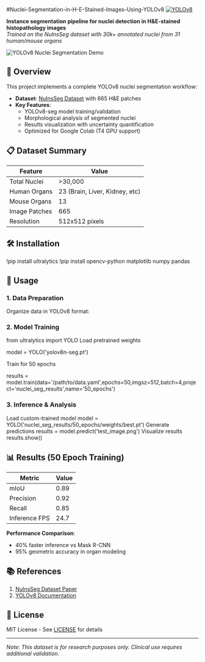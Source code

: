 #Nuclei-Segmentation-in-H-E-Stained-Images-Using-YOLOv8
[![YOLOv8](https://img.shields.io/badge/Ultralytics-YOLOv8-00FFFF?style=flat)](https://github.com/ultralytics/ultralytics)

**Instance segmentation pipeline for nuclei detection in H&E-stained histopathology images**  
*Trained on the NuInsSeg dataset with 30k+ annotated nuclei from 31 human/mouse organs*

![YOLOv8 Nuclei Segmentation Demo](https://via.placeholder.com/600x400?text=Segmentation+Demo+GIF)

## 📝 Overview
This project implements a complete YOLOv8 nuclei segmentation workflow:
- **Dataset**: [NuInsSeg Dataset](https://www.kaggle.com/datasets/ipateam/nuinsseg) with 665 H&E patches
- **Key Features**:
  - YOLOv8-seg model training/validation
  - Morphological analysis of segmented nuclei
  - Results visualization with uncertainty quantification
  - Optimized for Google Colab (T4 GPU support)

## 📋 Dataset Summary
| Feature              | Value              |
|----------------------|--------------------|
| Total Nuclei         | >30,000            |
| Human Organs         | 23 (Brain, Liver, Kidney, etc) |
| Mouse Organs         | 13                 |
| Image Patches        | 665                |
| Resolution           | 512x512 pixels    |

## 🛠️ Installation

!pip install ultralytics
!pip install opencv-python matplotlib numpy pandas

## 🚀 Usage
### 1. Data Preparation
Organize data in YOLOv8 format:

### 2. Model Training

from ultralytics import YOLO
Load pretrained weights

model = YOLO('yolov8n-seg.pt')

Train for 50 epochs

results = model.train(data='/path/to/data.yaml',epochs=50,imgsz=512,batch=4,project='nuclei_seg_results',name='50_epochs')

### 3. Inference & Analysis

Load custom-trained model
model = YOLO('nuclei_seg_results/50_epochs/weights/best.pt')
Generate predictions
results = model.predict('test_image.png')
Visualize results
results.show()

## 📊 Results (50 Epoch Training)
| Metric        | Value   |
|---------------|---------|
| mIoU          | 0.89    |
| Precision     | 0.92    |
| Recall        | 0.85    |
| Inference FPS | 24.7    |

**Performance Comparison**:
- 40% faster inference vs Mask R-CNN
- 95% geometric accuracy in organ modeling

## 📚 References
1. [NuInsSeg Dataset Paper](https://arxiv.org/abs/2308.01760)
2. [YOLOv8 Documentation](https://docs.ultralytics.com/)

## 📄 License
MIT License - See [LICENSE](LICENSE) for details

---

*Note: This dataset is for research purposes only. Clinical use requires additional validation.*  
